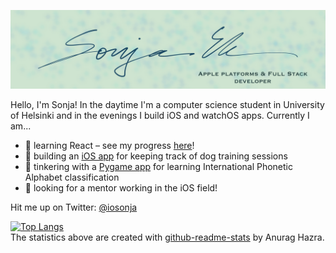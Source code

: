 ![Header](https://github.com/iosonja/iosonja/blob/main/ghheader.png "Header")

Hello, I'm Sonja! In the daytime I'm a computer science student in University of Helsinki and in the evenings I build iOS and watchOS apps. Currently I am...
- 🌱 learning React – see my progress [here](https://github.com/iosonja/fullstack-exercises)!
- 🐩 building an [iOS app](https://github.com/iosonja/dog-training-scheduler) for keeping track of dog training sessions
- 🐍 tinkering with a [Pygame app](https://github.com/iosonja/ot-harjoitustyo) for learning International Phonetic Alphabet classification
- 👣 looking for a mentor working in the iOS field! 

Hit me up on Twitter: [@iosonja](https://twitter.com/iosonja)

[![Top Langs](https://github-readme-stats.vercel.app/api/top-langs/?username=iosonja&layout=compact&langs_count=6)](https://github.com/iosonja/github-readme-stats)<br>
The statistics above are created with [github-readme-stats](https://github.com/anuraghazra/github-readme-stats) by Anurag Hazra.
<!--
This link doesn't work: 
[![iosonja's wakatime stats](https://github-readme-stats.vercel.app/api/wakatime?username=iosonja)](https://github.com/anuraghazra/github-readme-stats)<br>

### Technologies I use

<img src="https://images.ctfassets.net/yr4qj72ki4ky/legacyBlogPost670Thumbnail/93e6c8af94bd3aef65a7efdaaeb522f3/img.png" alt="swift" width="40" height="40"/><img src="https://i.pinimg.com/originals/e9/94/61/e99461fdd5b3db8bdb3081d8acf5e524.png" alt="java" width="35" height="40"/><img src="https://symbols.getvecta.com/stencil_96/68_spring-framework-icon.f901b1016d.jpg" alt="spring" width="40" height="40"/><img src="https://images.squarespace-cdn.com/content/v1/56b8dfcf62cd94ec072ddb33/1547134228418-XO27PTIE8BYNJCK3K7LS/ke17ZwdGBToddI8pDm48kFVU9EQtVoAgxzyGrV7amflZw-zPPgdn4jUwVcJE1ZvWEtT5uBSRWt4vQZAgTJucoTqqXjS3CfNDSuuf31e0tVF6Xsrf4MJiJM3V1S6xAxUJDZYeeoUHj0VjB7yGqI0-aWbSd6kfRtgWHgNMDgGnmDY/htlm+css+and+js+logo.png" alt="HTML/CSS/JS" width="110" height="40"/><img src="https://encrypted-tbn0.gstatic.com/images?q=tbn:ANd9GcS8nxUC2s2UE8mHAiRwy3nA-J_pgT8UhPkJWKRfURisRqAlUCIMWBbbCqwxpl5_oOtdLGE&usqp=CAU" alt="react" width="40" height="35"/><img src="https://upload.wikimedia.org/wikipedia/commons/thumb/c/c3/Python-logo-notext.svg/768px-Python-logo-notext.svg.png" alt="python" width="40" height="40"/>


TODO:
- change the icons above to dark mode -friendly versions! 
- add chart of what I've spent my time on in the past year
-  
-->
